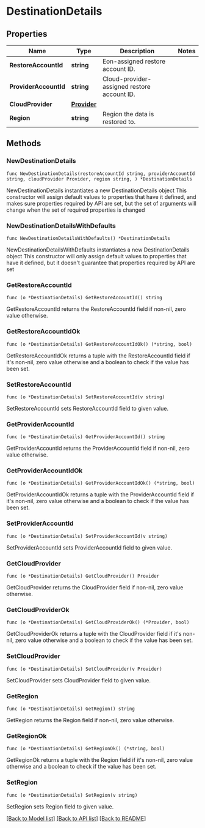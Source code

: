 # DestinationDetails

## Properties

Name | Type | Description | Notes
------------ | ------------- | ------------- | -------------
**RestoreAccountId** | **string** | Eon-assigned restore account ID. | 
**ProviderAccountId** | **string** | Cloud-provider-assigned restore account ID. | 
**CloudProvider** | [**Provider**](Provider.md) |  | 
**Region** | **string** | Region the data is restored to. | 

## Methods

### NewDestinationDetails

`func NewDestinationDetails(restoreAccountId string, providerAccountId string, cloudProvider Provider, region string, ) *DestinationDetails`

NewDestinationDetails instantiates a new DestinationDetails object
This constructor will assign default values to properties that have it defined,
and makes sure properties required by API are set, but the set of arguments
will change when the set of required properties is changed

### NewDestinationDetailsWithDefaults

`func NewDestinationDetailsWithDefaults() *DestinationDetails`

NewDestinationDetailsWithDefaults instantiates a new DestinationDetails object
This constructor will only assign default values to properties that have it defined,
but it doesn't guarantee that properties required by API are set

### GetRestoreAccountId

`func (o *DestinationDetails) GetRestoreAccountId() string`

GetRestoreAccountId returns the RestoreAccountId field if non-nil, zero value otherwise.

### GetRestoreAccountIdOk

`func (o *DestinationDetails) GetRestoreAccountIdOk() (*string, bool)`

GetRestoreAccountIdOk returns a tuple with the RestoreAccountId field if it's non-nil, zero value otherwise
and a boolean to check if the value has been set.

### SetRestoreAccountId

`func (o *DestinationDetails) SetRestoreAccountId(v string)`

SetRestoreAccountId sets RestoreAccountId field to given value.


### GetProviderAccountId

`func (o *DestinationDetails) GetProviderAccountId() string`

GetProviderAccountId returns the ProviderAccountId field if non-nil, zero value otherwise.

### GetProviderAccountIdOk

`func (o *DestinationDetails) GetProviderAccountIdOk() (*string, bool)`

GetProviderAccountIdOk returns a tuple with the ProviderAccountId field if it's non-nil, zero value otherwise
and a boolean to check if the value has been set.

### SetProviderAccountId

`func (o *DestinationDetails) SetProviderAccountId(v string)`

SetProviderAccountId sets ProviderAccountId field to given value.


### GetCloudProvider

`func (o *DestinationDetails) GetCloudProvider() Provider`

GetCloudProvider returns the CloudProvider field if non-nil, zero value otherwise.

### GetCloudProviderOk

`func (o *DestinationDetails) GetCloudProviderOk() (*Provider, bool)`

GetCloudProviderOk returns a tuple with the CloudProvider field if it's non-nil, zero value otherwise
and a boolean to check if the value has been set.

### SetCloudProvider

`func (o *DestinationDetails) SetCloudProvider(v Provider)`

SetCloudProvider sets CloudProvider field to given value.


### GetRegion

`func (o *DestinationDetails) GetRegion() string`

GetRegion returns the Region field if non-nil, zero value otherwise.

### GetRegionOk

`func (o *DestinationDetails) GetRegionOk() (*string, bool)`

GetRegionOk returns a tuple with the Region field if it's non-nil, zero value otherwise
and a boolean to check if the value has been set.

### SetRegion

`func (o *DestinationDetails) SetRegion(v string)`

SetRegion sets Region field to given value.



[[Back to Model list]](../README.md#documentation-for-models) [[Back to API list]](../README.md#documentation-for-api-endpoints) [[Back to README]](../README.md)


